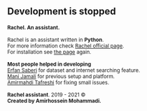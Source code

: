 ## Development is stopped

<small>
    <b>Rachel. An assistant.</b>
    <br><br>
    Rachel is an assistant written in <b>Python</b>.
    <br>
    For more information check <a href="https://rachel.neotrinost.ir">Rachel official page</a>.
    <br>
    For installation see <a href="https://rachel.neotrinost.ir">the page</a> again.
    <br><br>
    <b>Most people helped in developing</b>
    <br>
    <a href="https://github.com/erfansaberi">Erfan Saberi</a> for dataset and internet searching feature.
    <br>
    <a href="https://github.com/manijamali2003">Mani Jamali</a> for previous setup and platform.
    <br>
    <a href="https://github.com/mr-tafreshi">Amirmahdi Tafreshi</a> for fixing small issues.
    <br><br>
    <b>Rachel assistant</b>. 2019 - 2021 &copy;
    <br>
    <b>Created by Amirhossein Mohammadi.</b>
</small>
